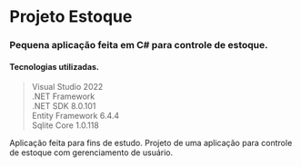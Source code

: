 # Projeto Estoque
### Pequena aplicação feita em C# para controle de estoque.
#### Tecnologias utilizadas.
> Visual Studio 2022 </br>
> .NET Framework </br>
> .NET SDK 8.0.101 </br>
> Entity Framework 6.4.4 </br>
> Sqlite Core 1.0.118 </br>

Aplicação feita para fins de estudo.
Projeto de uma aplicação para controle de estoque com gerenciamento de usuário.